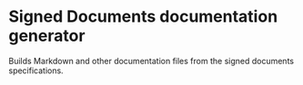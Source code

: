# Signed Documents documentation generator

Builds Markdown and other documentation files from the signed documents specifications.
